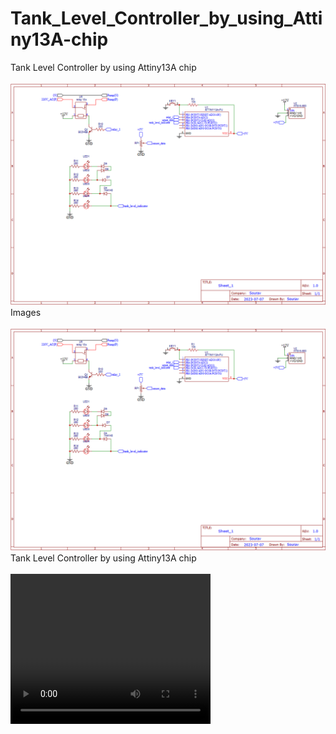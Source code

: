 # Tank_Level_Controller_by_using_Attiny13A-chip
Tank Level Controller by using Attiny13A chip
<br><br>
<img src="https://raw.githubusercontent.com/SouravApiDev/tank_level_control/main/Screenshot%202024-08-10%20171046.png">
Images
<br><br>
<img src="https://raw.githubusercontent.com/SouravApiDev/tank_level_control/main/Screenshot%202024-08-10%20171046.png">
Tank Level Controller by using Attiny13A chip
<br><br>
<video width="320" height="240" controls>
  <source src="https://example.com/video.mp4" type="video/mp4">
  Your browser does not support the video tag.
</video>
